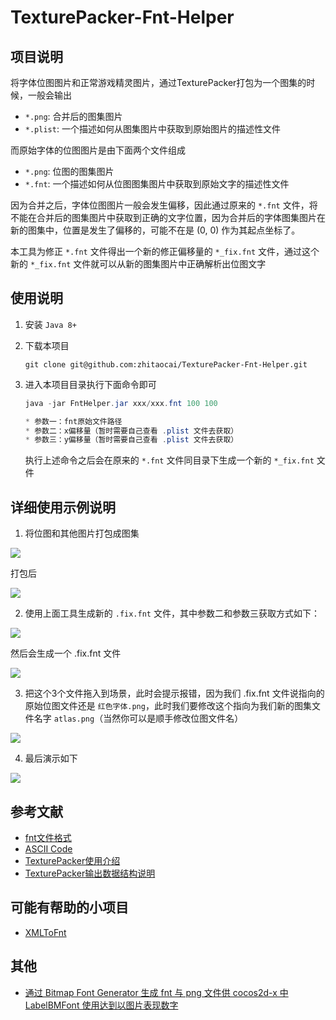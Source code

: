 # TexturePacker-Fnt-Helper

## 项目说明

将字体位图图片和正常游戏精灵图片，通过TexturePacker打包为一个图集的时候，一般会输出

* `*.png`: 合并后的图集图片
* `*.plist`: 一个描述如何从图集图片中获取到原始图片的描述性文件

而原始字体的位图图片是由下面两个文件组成

* `*.png`: 位图的图集图片
* `*.fnt`: 一个描述如何从位图图集图片中获取到原始文字的描述性文件

因为合并之后，字体位图图片一般会发生偏移，因此通过原来的 `*.fnt` 文件，将不能在合并后的图集图片中获取到正确的文字位置，因为合并后的字体图集图片在新的图集中，位置是发生了偏移的，可能不在是 (0, 0) 作为其起点坐标了。

本工具为修正 `*.fnt` 文件得出一个新的修正偏移量的 `*_fix.fnt` 文件，通过这个新的 `*_fix.fnt` 文件就可以从新的图集图片中正确解析出位图文字


## 使用说明

1. 安装 `Java 8+` 
2. 下载本项目
   
    ```
    git clone git@github.com:zhitaocai/TexturePacker-Fnt-Helper.git
    ```
3. 进入本项目目录执行下面命令即可

    ```java
    java -jar FntHelper.jar xxx/xxx.fnt 100 100
    
    * 参数一：fnt原始文件路径
    * 参数二：x偏移量（暂时需要自己查看 .plist 文件去获取）
    * 参数三：y偏移量（暂时需要自己查看 .plist 文件去获取）
    ```
    
    执行上述命令之后会在原来的 `*.fnt` 文件同目录下生成一个新的 `*_fix.fnt` 文件
    

## 详细使用示例说明

1. 将位图和其他图片打包成图集

![](static/1.png)

打包后

![](static/2.png)

2. 使用上面工具生成新的 `.fix.fnt` 文件，其中参数二和参数三获取方式如下：

![](static/3_1.png)

然后会生成一个 .fix.fnt 文件

![](static/3_2.png)

3. 把这个3个文件拖入到场景，此时会提示报错，因为我们 .fix.fnt 文件说指向的原始位图文件还是 `红色字体.png`，此时我们要修改这个指向为我们新的图集文件名字 `atlas.png`（当然你可以是顺手修改位图文件名）

![](static/4.png)

4. 最后演示如下

![](static/5.png)
    
##  参考文献

* [fnt文件格式](http://www.angelcode.com/products/bmfont/doc/file_format.html)
* [ASCII Code](https://zh.wikipedia.org/wiki/ASCII)
* [TexturePacker使用介绍](https://www.codeandweb.com/texturepacker/documentation)
* [TexturePacker输出数据结构说明](https://www.codeandweb.com/texturepacker/documentation/custom-exporter)

## 可能有帮助的小项目

* [XMLToFnt](shttps://github.com/aiekick/XMLToFnt)

## 其他

* [通过 Bitmap Font Generator 生成 fnt 与 png 文件供 cocos2d-x 中 LabelBMFont 使用达到以图片表现数字](https://blog.csdn.net/song_hui_xiang/article/details/44022419)
